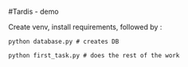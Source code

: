 #Tardis - demo 

Create venv, install requirements, followed by :

```
python database.py # creates DB

python first_task.py # does the rest of the work
```
